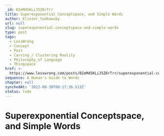 ```yaml
---
_id: 82eMd5KLiJ5Z6rTrr
title: Superexponential Conceptspace, and Simple Words
author: Eliezer_Yudkowsky
url: null
slug: superexponential-conceptspace-and-simple-words
type: post
tags:
  - LessWrong
  - Concept
  - Post
  - Carving_/ Clustering Reality
  - Philosophy_of Language
  - Thingspace
href: >-
  https://www.lesswrong.com/posts/82eMd5KLiJ5Z6rTrr/superexponential-conceptspace-and-simple-words
sequence: A Human's Guide to Words
chapter: null
synchedAt: '2022-08-30T08:17:36.513Z'
status: todo
---
```


# Superexponential Conceptspace, and Simple Words
